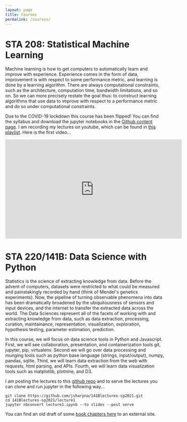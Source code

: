 ```yaml
---
layout: page
title: Courses
permalink: /courses/
---
```


# STA 208: Statistical Machine Learning

Machine learning is how to get computers to automatically learn and improve with experience. Experience comes in the form of data, improvement is with respect to some performance metric, and learning is done by a learning algorithm. There are always computational constraints, such as the architecture, computation time, bandwidth limitations, and so on. So we can more precisely restate the goal thus: to construct learning algorithms that use data to improve with respect to a performance metric and do so under computational constraints.

Due to the COVID-19 lockdown this course has been flipped!  You can find the syllabus and download the jupyter notebooks in the [Github content page](https://github.com/jsharpna/DavisSML).  I am recording my lectures on youtube, which can be found in [this playlist](https://www.youtube.com/playlist?list=PLCTcZfebNw2kcgWfMu41CMCA1c03lVLBE).  Here is the first video...

<iframe width="560" height="315" src="https://www.youtube.com/embed/vflpw7_p-Pg" frameborder="0" allow="accelerometer; autoplay; encrypted-media; gyroscope; picture-in-picture" allowfullscreen></iframe>

# STA 220/141B: Data Science with Python

Statistics is the science of extracting knowledge from data. Before the advent of computers, datasets were restricted to what could be measured and painstakingly recorded by hand (think of Mendel's genetics experiments). Now, the pipeline of turning observable phenomena into data has been dramatically broadened by the ubiquitousness of sensors and input devices, and the internet to transfer the extracted data across the world. The Data Sciences represent all of the facets of working with and extracting knowledge from data, such as data extraction, processing, curation, maintainance, representation, visualization, exploration, hypothesis testing, parameter estimation, prediction.

In this course, we will focus on data science tools in Python and Javascript.  First, we will see collaboration, presentation, and containerization tools git, jupyter, pip, virtualenv.  Second we will go over data processing and munging tools such as python base language (strings, input/output), numpy, pandas, sqlite.  Third, we will learn data extraction from the web with requests, html parsing, and APIs.  Fourth, we will learn data visualization tools such as matplotlib, plotnine, and D3.

I am posting the lectures to this [github repo](https://github.com/jsharpna/141Blectures-sp2021) and to serve the lectures you can clone and run jupyter in the following way...
```
git clone https://github.com/jsharpna/141Blectures-sp2021.git
cd 141Blectures-sp2021/lecture1
jupyter nbconvert lecture1.ipynb --to slides --post serve
```
You can find an old draft of some [book chapters here](http://anson.ucdavis.edu/~jsharpna/DSBook/index.html) to an external site.